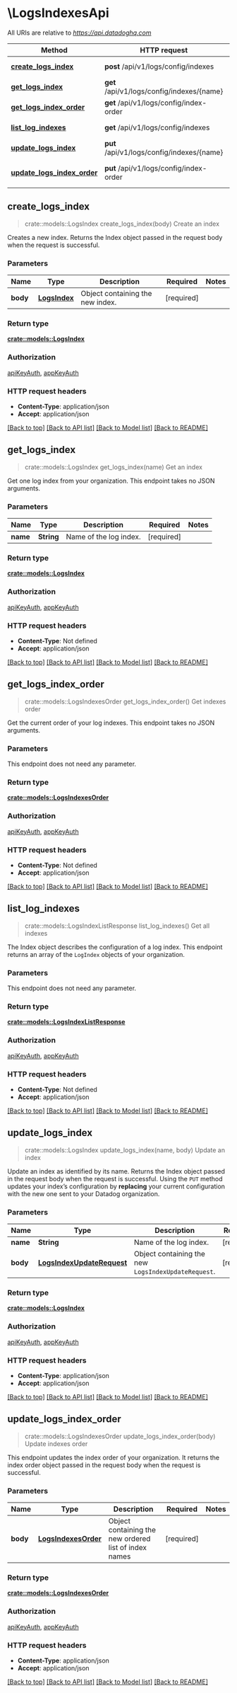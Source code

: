 # \LogsIndexesApi

All URIs are relative to *https://api.datadoghq.com*

Method | HTTP request | Description
------------- | ------------- | -------------
[**create_logs_index**](LogsIndexesApi.md#create_logs_index) | **post** /api/v1/logs/config/indexes | Create an index
[**get_logs_index**](LogsIndexesApi.md#get_logs_index) | **get** /api/v1/logs/config/indexes/{name} | Get an index
[**get_logs_index_order**](LogsIndexesApi.md#get_logs_index_order) | **get** /api/v1/logs/config/index-order | Get indexes order
[**list_log_indexes**](LogsIndexesApi.md#list_log_indexes) | **get** /api/v1/logs/config/indexes | Get all indexes
[**update_logs_index**](LogsIndexesApi.md#update_logs_index) | **put** /api/v1/logs/config/indexes/{name} | Update an index
[**update_logs_index_order**](LogsIndexesApi.md#update_logs_index_order) | **put** /api/v1/logs/config/index-order | Update indexes order



## create_logs_index

> crate::models::LogsIndex create_logs_index(body)
Create an index

Creates a new index. Returns the Index object passed in the request body when the request is successful.

### Parameters


Name | Type | Description  | Required | Notes
------------- | ------------- | ------------- | ------------- | -------------
**body** | [**LogsIndex**](LogsIndex.md) | Object containing the new index. | [required] |

### Return type

[**crate::models::LogsIndex**](LogsIndex.md)

### Authorization

[apiKeyAuth](../README.md#apiKeyAuth), [appKeyAuth](../README.md#appKeyAuth)

### HTTP request headers

- **Content-Type**: application/json
- **Accept**: application/json

[[Back to top]](#) [[Back to API list]](../README.md#documentation-for-api-endpoints) [[Back to Model list]](../README.md#documentation-for-models) [[Back to README]](../README.md)


## get_logs_index

> crate::models::LogsIndex get_logs_index(name)
Get an index

Get one log index from your organization. This endpoint takes no JSON arguments.

### Parameters


Name | Type | Description  | Required | Notes
------------- | ------------- | ------------- | ------------- | -------------
**name** | **String** | Name of the log index. | [required] |

### Return type

[**crate::models::LogsIndex**](LogsIndex.md)

### Authorization

[apiKeyAuth](../README.md#apiKeyAuth), [appKeyAuth](../README.md#appKeyAuth)

### HTTP request headers

- **Content-Type**: Not defined
- **Accept**: application/json

[[Back to top]](#) [[Back to API list]](../README.md#documentation-for-api-endpoints) [[Back to Model list]](../README.md#documentation-for-models) [[Back to README]](../README.md)


## get_logs_index_order

> crate::models::LogsIndexesOrder get_logs_index_order()
Get indexes order

Get the current order of your log indexes. This endpoint takes no JSON arguments.

### Parameters

This endpoint does not need any parameter.

### Return type

[**crate::models::LogsIndexesOrder**](LogsIndexesOrder.md)

### Authorization

[apiKeyAuth](../README.md#apiKeyAuth), [appKeyAuth](../README.md#appKeyAuth)

### HTTP request headers

- **Content-Type**: Not defined
- **Accept**: application/json

[[Back to top]](#) [[Back to API list]](../README.md#documentation-for-api-endpoints) [[Back to Model list]](../README.md#documentation-for-models) [[Back to README]](../README.md)


## list_log_indexes

> crate::models::LogsIndexListResponse list_log_indexes()
Get all indexes

The Index object describes the configuration of a log index. This endpoint returns an array of the `LogIndex` objects of your organization.

### Parameters

This endpoint does not need any parameter.

### Return type

[**crate::models::LogsIndexListResponse**](LogsIndexListResponse.md)

### Authorization

[apiKeyAuth](../README.md#apiKeyAuth), [appKeyAuth](../README.md#appKeyAuth)

### HTTP request headers

- **Content-Type**: Not defined
- **Accept**: application/json

[[Back to top]](#) [[Back to API list]](../README.md#documentation-for-api-endpoints) [[Back to Model list]](../README.md#documentation-for-models) [[Back to README]](../README.md)


## update_logs_index

> crate::models::LogsIndex update_logs_index(name, body)
Update an index

Update an index as identified by its name. Returns the Index object passed in the request body when the request is successful.  Using the `PUT` method updates your index’s configuration by **replacing** your current configuration with the new one sent to your Datadog organization.

### Parameters


Name | Type | Description  | Required | Notes
------------- | ------------- | ------------- | ------------- | -------------
**name** | **String** | Name of the log index. | [required] |
**body** | [**LogsIndexUpdateRequest**](LogsIndexUpdateRequest.md) | Object containing the new `LogsIndexUpdateRequest`. | [required] |

### Return type

[**crate::models::LogsIndex**](LogsIndex.md)

### Authorization

[apiKeyAuth](../README.md#apiKeyAuth), [appKeyAuth](../README.md#appKeyAuth)

### HTTP request headers

- **Content-Type**: application/json
- **Accept**: application/json

[[Back to top]](#) [[Back to API list]](../README.md#documentation-for-api-endpoints) [[Back to Model list]](../README.md#documentation-for-models) [[Back to README]](../README.md)


## update_logs_index_order

> crate::models::LogsIndexesOrder update_logs_index_order(body)
Update indexes order

This endpoint updates the index order of your organization. It returns the index order object passed in the request body when the request is successful.

### Parameters


Name | Type | Description  | Required | Notes
------------- | ------------- | ------------- | ------------- | -------------
**body** | [**LogsIndexesOrder**](LogsIndexesOrder.md) | Object containing the new ordered list of index names | [required] |

### Return type

[**crate::models::LogsIndexesOrder**](LogsIndexesOrder.md)

### Authorization

[apiKeyAuth](../README.md#apiKeyAuth), [appKeyAuth](../README.md#appKeyAuth)

### HTTP request headers

- **Content-Type**: application/json
- **Accept**: application/json

[[Back to top]](#) [[Back to API list]](../README.md#documentation-for-api-endpoints) [[Back to Model list]](../README.md#documentation-for-models) [[Back to README]](../README.md)

